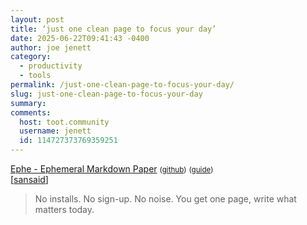 ```yaml
---
layout: post
title: ‘just one clean page to focus your day’
date: 2025-06-22T09:41:43 -0400
author: joe jenett
category:
  - productivity
  - tools
permalink: /just-one-clean-page-to-focus-your-day/
slug: just-one-clean-page-to-focus-your-day
summary:
comments:
  host: toot.community
  username: jenett
  id: 114727373769359251
---
```

<p>
	<a href="https://ephe.app/landing">Ephe - Ephemeral Markdown Paper</a> <small>(<a href="https://github.com/unvalley/ephe">github</a>)</small>  <small>(<a href="https://github.com/unvalley/ephe/blob/main/.github/guide.md">guide</a>)</small><br>[<a title="source" href="https://pinboard.in/u:sansaid">sansaid</a>]
</p>
<blockquote>
	<p>
		No installs. No sign-up. No noise.
		You get one page, write what matters today.
	</p>
</blockquote>

<a href="https://brid.gy/publish/mastodon"></a>